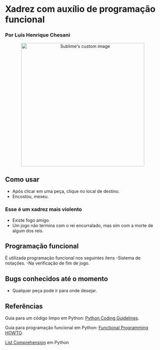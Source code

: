 # Xadrez com auxílio de programação funcional
### Por Luís Henrique Chesani


<p align="center">
  <img src="https://user-images.githubusercontent.com/92533013/176064619-da1ae0f6-3a72-46b6-9ba1-f24f983e61df.png" width='400' alt="Sublime's custom image"/>
</p>

## Como usar
- Após clicar em uma peça, clique no local de destino.
- Encostou, mexeu.
### Esse é um xadrez mais violento
- Existe fogo amigo.
- Um jogo não termina com o rei encurralado, mas sim com a morte de algum dos reis.

## Programação funcional
É utilizada programação funcional nos seguintes itens
-Sistema de notações.
-Na verificação de fim de jogo.

## Bugs conhecidos até o momento
- Qualquer peça pode ir para onde desejar.

## Referências

Guia para um código limpo em Python: [Python Coding Guidelines](https://web.archive.org/web/20111010053227/http://jaynes.colorado.edu/PythonGuidelines.html#module_formatting).

Guia para programação funcional em Python: [Functional Programming HOWTO](https://docs.python.org/3/howto/functional.html).

[List Comprehension](https://www.geeksforgeeks.org/python-list-comprehension/) em Python
